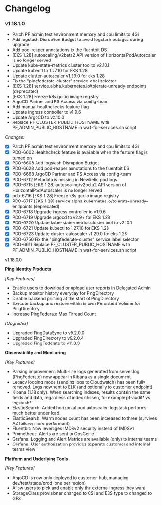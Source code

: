 # Changelog

### v1.18.1.0

- Patch PF admin test environment memory and cpu limits to 4Gi
- Add logstash Disruption Budget to avoid logstash outages during upgrade
- Add pod-reaper annotations to the fluentbit DS
- [EKS 1.28] autoscaling/v2beta2 API version of HorizontalPodAutoscaler is no longer served
- Update kube-state-metrics cluster tool to v2.10.1
- Update kubectl to 1.27.10 for EKS 1.28
- Update cluster-autoscaler v1.29.0 for eks 1.28
- Fix the "pingfederate-cluster" service label selector
- [EKS 1.28] service.alpha.kubernetes.io/tolerate-unready-endpoints (deprecated)
- [EKS 1.28]  Freeze k8s.gcr.io image registry
- ArgoCD Partner and PS Access via config-team
- Add manual healthchecks feature flag
- Update ingress controller to v1.9.6
- Update ArgoCD to v2.10.0
- Replace PF_CLUSTER_PUBLIC_HOSTNAME with PF_ADMIN_PUBLIC_HOSTNAME in wait-for-services.sh script

_Changes:_

- [X] Patch PF admin test environment memory and cpu limits to 4Gi
- [X] PDO-6602 Healthcheck feature is available when the feature flag is turned on
- [X] PDO-6608 Add logstash Disruption Budget
- [X] PDO-6628 Add pod-reaper annotations to the fluentbit DS
- [X] PDO-6668 ArgoCD Partner and PS Access via config-team
- [X] PDO-6712 Metadata is missing in NewRelic pod logs
- [X] PDO-6715 [EKS 1.28] autoscaling/v2beta2 API version of HorizontalPodAutoscaler is no longer served
- [X] pdo-6716 [EKS 1.28]  Freeze k8s.gcr.io image registry
- [X] PDO-6717 [EKS 1.28] service.alpha.kubernetes.io/tolerate-unready-endpoints (deprecated)
- [X] PDO-6718 Upgrade ingress controller to v1.9.6
- [X] PDO-6719 Upgrade argocd to v2.9+  for EKS 1.28
- [X] PDO-6720 Update kube-state-metrics cluster tool to v2.10.1
- [X] PDO-6721 Update kubectl to 1.27.10 for EKS 1.28
- [X] PDO-6723 Update cluster-autoscaler v1.29.0 for eks 1.28
- [X] PDO-6750 Fix the "pingfederate-cluster" service label selector
- [X] PDO-6611 Replace PF_CLUSTER_PUBLIC_HOSTNAME with PF_ADMIN_PUBLIC_HOSTNAME in wait-for-services.sh script

v1.18.0.0

**Ping Identity Products**

_[Key Features]_
- Enable users to download or upload user reports in Delegated Admin
- Backup monitor history everyday for PingDirectory
- Disable backend priming at the start of PingDirectory
- Execute backup and restore within is own Persistent Volume for PingDirectory
- Increase PingFederate Max Thread Count

_[Upgrades]_
- Upgraded PingDataSync to v9.2.0.0
- Upgraded PingDirectory to v9.2.0.4
- Upgraded PingFederate to v11.3.3

**Observability and Monitoring**

_[Key Features]_
- Parsing improvement: Multi-line logs generated from server.log (PingFederate) now appear in Kibana as a single document
- Legacy logging mode (sending logs to Cloudwatch) has been fully removed. Logs now sent to ELK (and optionally to customer endpoint)
- Kibana (1.18 only): When searching indexes, results contain the same fields and data, regardless of index chosen, for example pf-audit* vs logstash*
- ElasticSearch: Added horizontal pod autoscaler; logstash performs much better under load.
- ElasticSearch: Warm nodes count has been increased to three (survives AZ failure; more performant)
- Fluentbit: Now leverages IMDSv2 security instead of IMDSv1
- Prometheus: Alerts are sent to OpsGenie
- Grafana: Logging and Alert Metrics are available (only) to internal teams
- Grafana: User authorization provides separate customer and internal teams view

**Platform and Underlying Tools**

_[Key Features]_
- ArgoCD is now only deployed to customer-hub, managing dev/test/stage/prod (one per region)
- Allow users to pick and enable only the external ingress they want
- StorageClass provisioner changed to CSI and EBS type to changed to GP3

